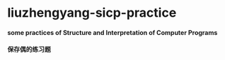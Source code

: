# liuzhengyang-sicp-practice
#### some practices of Structure and Interpretation of Computer Programs
#### 保存偶的练习题
